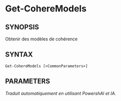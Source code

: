 ﻿---
external help file: powershai-help.xml
schema: 2.0.0
powershai: true
---

# Get-CohereModels

## SYNOPSIS <!--!= @#Synop !-->

Obtenir des modèles de cohérence


## SYNTAX <!--!= @#Syntax !-->

```
Get-CohereModels [<CommonParameters>]
```

## PARAMETERS <!--!= @#Params !-->


<!--PowershaiAiDocBlockStart-->
_Traduit automatiquement en utilisant PowershAI et IA._
<!--PowershaiAiDocBlockEnd-->
